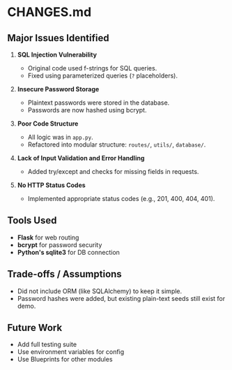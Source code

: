 # CHANGES.md

## Major Issues Identified

1. **SQL Injection Vulnerability**
   - Original code used f-strings for SQL queries.
   - Fixed using parameterized queries (`?` placeholders).

2. **Insecure Password Storage**
   - Plaintext passwords were stored in the database.
   - Passwords are now hashed using bcrypt.

3. **Poor Code Structure**
   - All logic was in `app.py`.
   - Refactored into modular structure: `routes/`, `utils/`, `database/`.

4. **Lack of Input Validation and Error Handling**
   - Added try/except and checks for missing fields in requests.

5. **No HTTP Status Codes**
   - Implemented appropriate status codes (e.g., 201, 400, 404, 401).

## Tools Used
- **Flask** for web routing
- **bcrypt** for password security
- **Python's sqlite3** for DB connection

## Trade-offs / Assumptions
- Did not include ORM (like SQLAlchemy) to keep it simple.
- Password hashes were added, but existing plain-text seeds still exist for demo.

## Future Work
- Add full testing suite
- Use environment variables for config
- Use Blueprints for other modules

